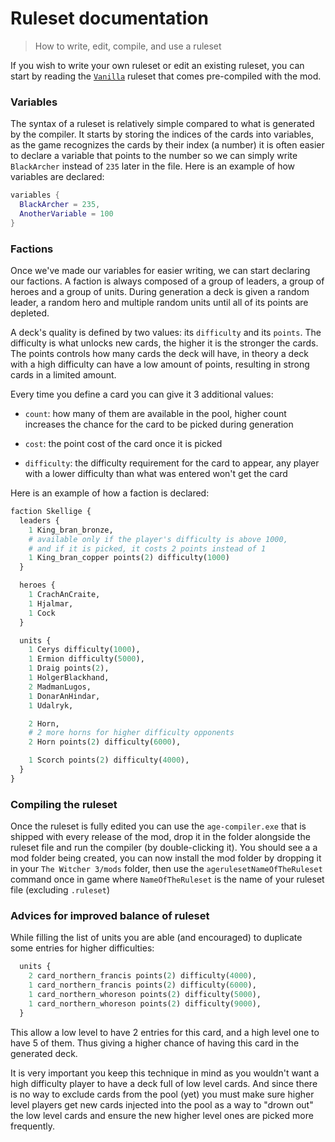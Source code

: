 # Ruleset documentation
> How to write, edit, compile, and use a ruleset

If you wish to write your own ruleset or edit an existing ruleset, you can start by reading the [`Vanilla`](https://github.com/Aelto/tw3-a-gwent-empire/blob/master/compiler/Vanilla.ruleset) ruleset that comes pre-compiled with the mod.

### Variables
The syntax of a ruleset is relatively simple compared to what is generated by the compiler. It starts by storing the indices of the cards into variables, as the game recognizes the cards by their index (a number) it is often easier to declare a variable that points to the number so we can simply write `BlackArcher` instead of `235` later in the file.
Here is an example of how variables are declared:
```lua
variables {
  BlackArcher = 235,
  AnotherVariable = 100
}
```

### Factions
Once we've made our variables for easier writing, we can start declaring our factions. A faction is always composed of a group of leaders, a group of heroes and a group of units. During generation a deck is given a random leader, a random hero and multiple random units until all of its points are depleted.

A deck's quality is defined by two values: its `difficulty` and its `points`. The difficulty is what unlocks new cards, the higher it is the stronger the cards. The points controls how many cards the deck will have, in theory a deck with a high difficulty can have a low amount of points, resulting in strong cards in a limited amount.

Every time you define a card you can give it 3 additional values:
 - `count`: how many of them are available in the pool, higher count increases the chance for the card to be picked during generation

 - `cost`: the point cost of the card once it is picked

 - `difficulty`: the difficulty requirement for the card to appear, any player with a lower difficulty than what was entered won't get the card

Here is an example of how a faction is declared:
```python
faction Skellige {
  leaders {
    1 King_bran_bronze,
    # available only if the player's difficulty is above 1000,
    # and if it is picked, it costs 2 points instead of 1
    1 King_bran_copper points(2) difficulty(1000)
  }

  heroes {
    1 CrachAnCraite,
    1 Hjalmar,
    1 Cock
  }

  units {
    1 Cerys difficulty(1000),
    1 Ermion difficulty(5000),
    1 Draig points(2),
    1 HolgerBlackhand,
    2 MadmanLugos,
    1 DonarAnHindar,
    1 Udalryk,

    2 Horn,
    # 2 more horns for higher difficulty opponents
    2 Horn points(2) difficulty(6000),

    1 Scorch points(2) difficulty(4000),
  }
}
```

### Compiling the ruleset
Once the ruleset is fully edited you can use the `age-compiler.exe` that is shipped with every release of the mod, drop it in the folder alongside the ruleset file and run the compiler (by double-clicking it). You should see a a mod folder being created, you can now install the mod folder by dropping it in your `The Witcher 3/mods` folder, then use the `agerulesetNameOfTheRuleset` command once in game where `NameOfTheRuleset` is the name of your ruleset file (excluding `.ruleset`)

### Advices for improved balance of ruleset
While filling the list of units you are able (and encouraged) to duplicate some entries for higher difficulties:
```python
  units {
    2 card_northern_francis points(2) difficulty(4000),
    1 card_northern_francis points(2) difficulty(6000),
    1 card_northern_whoreson points(2) difficulty(5000),
    1 card_northern_whoreson points(2) difficulty(9000),
  }
```

This allow a low level to have 2 entries for this card, and a high level one to have 5 of them. Thus giving a higher chance
of having this card in the generated deck.

It is very important you keep this technique in mind as you wouldn't want a high difficulty player to have a deck
full of low level cards. And since there is no way to exclude cards from the pool (yet) you must make sure higher
level players get new cards injected into the pool as a way to "drown out" the low level cards and ensure the
new higher level ones are picked more frequently.